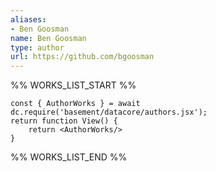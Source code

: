 ```yaml
---
aliases:
- Ben Goosman
name: Ben Goosman
type: author
url: https://github.com/bgoosman
---
```



%% WORKS_LIST_START %%

```datacorejsx
const { AuthorWorks } = await dc.require('basement/datacore/authors.jsx');
return function View() {
    return <AuthorWorks/>
}
```
%% WORKS_LIST_END %%